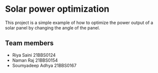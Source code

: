 # Solar power optimization

This project is a simple example of how to optimize the power output of a solar panel by changing the angle of the panel.

## Team members
- Riya Saini 21BBS0124
- Naman Raj 21BBS0154
- Soumyadeep Adhya 21BBS0167
